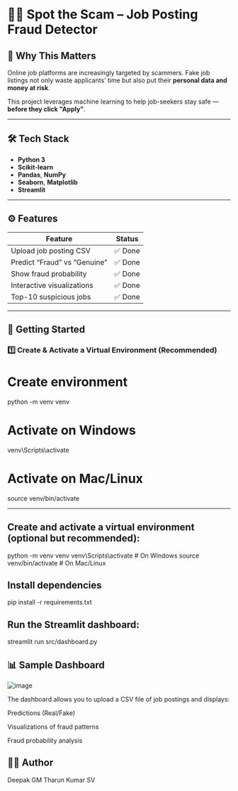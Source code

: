 # 🕵️‍♂️ Spot the Scam – Job Posting Fraud Detector

## 🚨 Why This Matters

Online job platforms are increasingly targeted by scammers. Fake job listings not only waste applicants’ time but also put their **personal data and money at risk**.

This project leverages machine learning to help job-seekers stay safe — **before they click "Apply"**.

---

## 🛠️ Tech Stack

- **Python 3**
- **Scikit-learn**
- **Pandas**, **NumPy**
- **Seaborn**, **Matplotlib**
- **Streamlit**

---

## ⚙️ Features

| Feature                       | Status  |
|------------------------------|---------|
| Upload job posting CSV       | ✅ Done |
| Predict “Fraud” vs “Genuine” | ✅ Done |
| Show fraud probability       | ✅ Done |
| Interactive visualizations   | ✅ Done |
| Top-10 suspicious jobs       | ✅ Done |

---

## 🚀 Getting Started

### 1️⃣ Create & Activate a Virtual Environment (Recommended)


# Create environment
python -m venv venv

# Activate on Windows
venv\Scripts\activate

# Activate on Mac/Linux
source venv/bin/activate

---

## Create and activate a virtual environment (optional but recommended):
python -m venv venv
venv\Scripts\activate      # On Windows
source venv/bin/activate   # On Mac/Linux

## Install dependencies
pip install -r requirements.txt

## Run the Streamlit dashboard:
streamlit run src/dashboard.py

## 📊 Sample Dashboard
![image](https://github.com/user-attachments/assets/21da130d-9a8e-49ae-bde1-bc3402211b30)

The dashboard allows you to upload a CSV file of job postings and displays:

Predictions (Real/Fake)

Visualizations of fraud patterns

Fraud probability analysis

## 👨‍💻 Author
Deepak GM
Tharun Kumar SV




